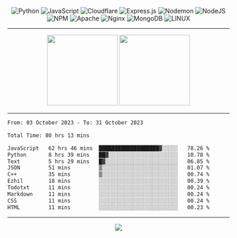<div align="center">
  
![Python](https://img.shields.io/badge/python-3670A0?style=for-the-badge&logo=python&logoColor=ffdd54) ![JavaScript](https://img.shields.io/badge/javascript-%23323330.svg?style=for-the-badge&logo=javascript&logoColor=%23F7DF1E) ![Cloudflare](https://img.shields.io/badge/Cloudflare-F38020?style=for-the-badge&logo=Cloudflare&logoColor=white) ![Express.js](https://img.shields.io/badge/express.js-%23404d59.svg?style=for-the-badge&logo=express&logoColor=%2361DAFB) ![Nodemon](https://img.shields.io/badge/NODEMON-%23323330.svg?style=for-the-badge&logo=nodemon&logoColor=%BBDEAD) ![NodeJS](https://img.shields.io/badge/node.js-6DA55F?style=for-the-badge&logo=node.js&logoColor=white) ![NPM](https://img.shields.io/badge/NPM-%23CB3837.svg?style=for-the-badge&logo=npm&logoColor=white) ![Apache](https://img.shields.io/badge/apache-%23D42029.svg?style=for-the-badge&logo=apache&logoColor=white) ![Nginx](https://img.shields.io/badge/nginx-%23009639.svg?style=for-the-badge&logo=nginx&logoColor=white) ![MongoDB](https://img.shields.io/badge/MongoDB-%234ea94b.svg?style=for-the-badge&logo=mongodb&logoColor=white) ![LINUX](https://img.shields.io/badge/Linux-FCC624?style=for-the-badge&logo=linux&logoColor=black)

---


<img src="https://github-readme-streak-stats.herokuapp.com/?user=anotherrandomonline&theme=react" height="160"/>
  
<img src="https://github-readme-stats.vercel.app/api?username=anotherrandomonline&show_icons=true&include_all_commits=true&theme=react" height="160"/>
</div>

---

<!--START_SECTION:waka-->

```txt
From: 03 October 2023 - To: 31 October 2023

Total Time: 80 hrs 13 mins

JavaScript   62 hrs 46 mins  ███████████████████▓░░░░░   78.26 %
Python       8 hrs 39 mins   ██▓░░░░░░░░░░░░░░░░░░░░░░   10.78 %
Text         5 hrs 29 mins   █▓░░░░░░░░░░░░░░░░░░░░░░░   06.85 %
JSON         51 mins         ▒░░░░░░░░░░░░░░░░░░░░░░░░   01.07 %
C++          35 mins         ▒░░░░░░░░░░░░░░░░░░░░░░░░   00.74 %
Ezhil        18 mins         ░░░░░░░░░░░░░░░░░░░░░░░░░   00.39 %
Todotxt      11 mins         ░░░░░░░░░░░░░░░░░░░░░░░░░   00.24 %
Markdown     11 mins         ░░░░░░░░░░░░░░░░░░░░░░░░░   00.24 %
CSS          11 mins         ░░░░░░░░░░░░░░░░░░░░░░░░░   00.24 %
HTML         11 mins         ░░░░░░░░░░░░░░░░░░░░░░░░░   00.23 %
```

<!--END_SECTION:waka-->

---

<div align="center">
  
![](https://github-profile-trophy.vercel.app/?username=anotherrandomonline&theme=darkhub&no-frame=true&no-bg=true&margin-w=4)

</div>
